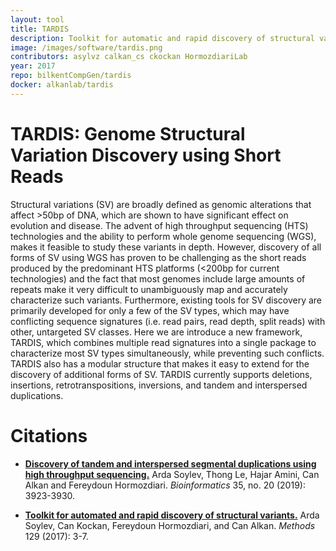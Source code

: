 ```yaml
---
layout: tool
title: TARDIS 
description: Toolkit for automatic and rapid discovery of structural variants
image: /images/software/tardis.png
contributors: asylvz calkan_cs ckockan HormozdiariLab
year: 2017
repo: bilkentCompGen/tardis
docker: alkanlab/tardis
---
```


# TARDIS: Genome Structural Variation Discovery using Short Reads

Structural variations (SV) are broadly defined as genomic alterations that affect >50bp of DNA, which are shown to have significant effect on evolution and disease. The advent of high throughput sequencing (HTS) technologies and the ability to perform whole genome sequencing (WGS), makes it feasible to study these variants in depth. However, discovery of all forms of SV using WGS has proven to be challenging as the short reads produced by the predominant HTS platforms (<200bp for current technologies) and the fact that most genomes include large amounts of repeats make it very difficult to unambiguously map and accurately characterize such variants. Furthermore, existing tools for SV discovery are primarily developed for only a few of the SV types, which may have conflicting sequence signatures (i.e. read pairs, read depth, split reads) with other, untargeted SV classes. Here we are introduce a new framework, TARDIS, which combines multiple read signatures into a single package to characterize most SV types simultaneously, while preventing such conflicts. TARDIS also has a modular structure that makes it easy to extend for the discovery of additional forms of SV. TARDIS currently supports deletions, insertions, retrotranspositions, inversions, and tandem and interspersed duplications.

# Citations

- [**Discovery of tandem and interspersed segmental duplications using high throughput sequencing.**](https://doi.org/10.1093/bioinformatics/btz237) Arda Soylev, Thong Le, Hajar Amini, Can Alkan and Fereydoun Hormozdiari. *Bioinformatics* 35, no. 20 (2019): 3923-3930.

- [**Toolkit for automated and rapid discovery of structural variants.**](https://www.ncbi.nlm.nih.gov/pubmed/28583483) Arda Soylev, Can Kockan, Fereydoun Hormozdiari, and Can Alkan. *Methods* 129 (2017): 3-7.



